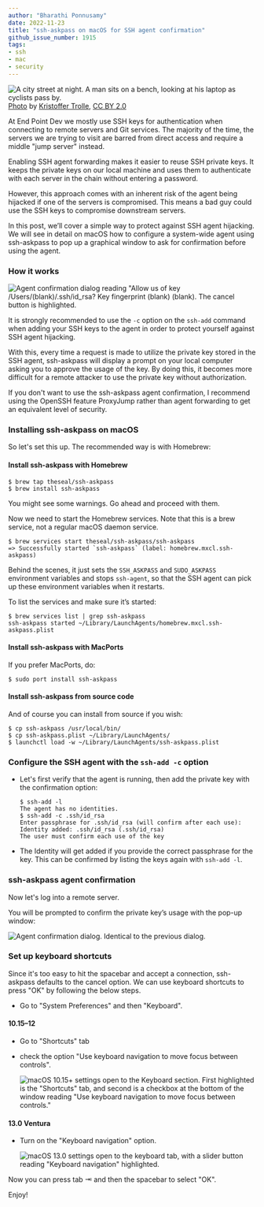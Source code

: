 ```yaml
---
author: "Bharathi Ponnusamy"
date: 2022-11-23
title: "ssh-askpass on macOS for SSH agent confirmation"
github_issue_number: 1915
tags:
- ssh
- mac
- security
---
```


![A city street at night. A man sits on a bench, looking at his laptop as cyclists pass by.](/blog/2022/11/ssh-askpass-on-mac-os-for-agent-confirmation/night-street.webp)<br>
[Photo](https://flic.kr/p/2nUPsJQ) by [Kristoffer Trolle](https://www.flickr.com/people/kristoffer-trolle/), [CC BY 2.0](https://creativecommons.org/licenses/by/2.0/)

At End Point Dev we mostly use SSH keys for authentication when connecting to remote servers and Git services. The majority of the time, the servers we are trying to visit are barred from direct access and require a middle "jump server" instead.

Enabling SSH agent forwarding makes it easier to reuse SSH private keys. It keeps the private keys on our local machine and uses them to authenticate with each server in the chain without entering a password.

However, this approach comes with an inherent risk of the agent being hijacked if one of the servers is compromised. This means a bad guy could use the SSH keys to compromise downstream servers.

In this post, we’ll cover a simple way to protect against SSH agent hijacking. We will see in detail on macOS how to configure a system-wide agent using ssh-askpass to pop up a graphical window to ask for confirmation before using the agent.

### How it works

![Agent confirmation dialog reading "Allow us of key /Users/(blank)/.ssh/id_rsa? Key fingerprint (blank) (blank). The cancel button is highlighted.](/blog/2022/11/ssh-askpass-on-mac-os-for-agent-confirmation/ssh-askpass.webp)

It is strongly recommended to use the `-c` option on the `ssh-add` command when adding your SSH keys to the agent in order to protect yourself against SSH agent hijacking.

With this, every time a request is made to utilize the private key stored in the SSH agent, ssh-askpass will display a prompt on your local computer asking you to approve the usage of the key. By doing this,  it becomes more difficult for a remote attacker to use the private key without authorization.

If you don't want to use the ssh-askpass agent confirmation, I recommend using the OpenSSH feature ProxyJump rather than agent forwarding to get an equivalent level of security.

### Installing ssh-askpass on macOS

So let's set this up. The recommended way is with Homebrew:

#### Install ssh-askpass with Homebrew

```plain
$ brew tap theseal/ssh-askpass
$ brew install ssh-askpass
```

You might see some warnings. Go ahead and proceed with them.

Now we need to start the Homebrew services. Note that this is a brew service, not a regular macOS daemon service.

```plain
$ brew services start theseal/ssh-askpass/ssh-askpass
=> Successfully started `ssh-askpass` (label: homebrew.mxcl.ssh-askpass)
```

Behind the scenes, it just sets the `SSH_ASKPASS` and `SUDO_ASKPASS` environment variables and stops `ssh-agent`, so that the SSH agent can pick up these environment variables when it restarts.

To list the services and make sure it’s started:

```plain
$ brew services list | grep ssh-askpass
ssh-askpass started ~/Library/LaunchAgents/homebrew.mxcl.ssh-askpass.plist
```

#### Install ssh-askpass with MacPorts

If you prefer MacPorts, do:

```plain
$ sudo port install ssh-askpass
```

#### Install ssh-askpass from source code

And of course you can install from source if you wish:

```plain
$ cp ssh-askpass /usr/local/bin/
$ cp ssh-askpass.plist ~/Library/LaunchAgents/
$ launchctl load -w ~/Library/LaunchAgents/ssh-askpass.plist
```

### Configure the SSH agent with the `ssh-add -c` option

* Let's first verify that the agent is running, then add the private key with the confirmation option:

    ```plain
    $ ssh-add -l
    The agent has no identities.
    $ ssh-add -c .ssh/id_rsa
    Enter passphrase for .ssh/id_rsa (will confirm after each use):
    Identity added: .ssh/id_rsa (.ssh/id_rsa)
    The user must confirm each use of the key
    ```

* The Identity will get added if you provide the correct passphrase for the key. This can be confirmed by listing the keys again with `ssh-add -l`.

### ssh-askpass agent confirmation

Now let's log into a remote server.

You will be prompted to confirm the private key’s usage with the pop-up window:

![Agent confirmation dialog. Identical to the previous dialog.](/blog/2022/11/ssh-askpass-on-mac-os-for-agent-confirmation/ssh-askpass.webp)

### Set up keyboard shortcuts

Since it's too easy to hit the spacebar and accept a connection, ssh-askpass defaults to the cancel option. We can use keyboard shortcuts to press "OK" by following the below steps.

* Go to "System Preferences" and then "Keyboard".

#### 10.15–12

* Go to "Shortcuts" tab
* check the option "Use keyboard navigation to move focus between controls".

    ![macOS 10.15+ settings open to the Keyboard section. First highlighted is the "Shortcuts" tab, and second is a checkbox at the bottom of the window reading "Use keyboard navigation to move focus between controls."](/blog/2022/11/ssh-askpass-on-mac-os-for-agent-confirmation/keyboard_shortcuts.webp)

#### 13.0 Ventura

* Turn on the "Keyboard navigation" option.

    ![macOS 13.0 settings open to the keyboard tab, with a slider button reading "Keyboard navigation" highlighted.](/blog/2022/11/ssh-askpass-on-mac-os-for-agent-confirmation/keyboard_shortcuts_on_ventura.webp)

Now you can press tab ⇥ and then the spacebar to select "OK".

Enjoy!
